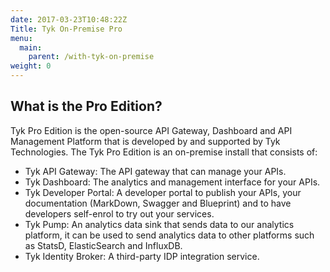 ```yaml
---
date: 2017-03-23T10:48:22Z
Title: Tyk On-Premise Pro
menu:
  main:
    parent: /with-tyk-on-premise
weight: 0 
---
```


## What is the Pro Edition?

Tyk Pro Edition is the open-source API Gateway, Dashboard and API Management Platform that is developed by and supported by Tyk Technologies. The Tyk Pro Edition is an on-premise install that consists of:

* Tyk API Gateway: The API gateway that can manage your APIs.
* Tyk Dashboard: The analytics and management interface for your APIs.
* Tyk Developer Portal: A developer portal to publish your APIs, your documentation (MarkDown, Swagger and Blueprint) and to have developers self-enrol to try out your services.
* Tyk Pump: An analytics data sink that sends data to our analytics platform, it can be used to send analytics data to other platforms such as StatsD, ElasticSearch and InfluxDB.
* Tyk Identity Broker: A third-party IDP integration service.
